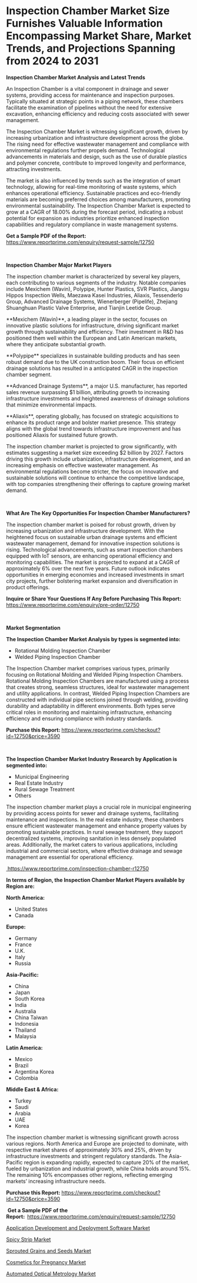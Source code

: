 <p><h1>Inspection Chamber Market Size Furnishes Valuable Information Encompassing Market Share, Market Trends, and Projections Spanning from 2024 to 2031</h1></p><p><strong>Inspection Chamber Market Analysis and Latest Trends</strong></p>
<p><p>An Inspection Chamber is a vital component in drainage and sewer systems, providing access for maintenance and inspection purposes. Typically situated at strategic points in a piping network, these chambers facilitate the examination of pipelines without the need for extensive excavation, enhancing efficiency and reducing costs associated with sewer management.</p><p>The Inspection Chamber Market is witnessing significant growth, driven by increasing urbanization and infrastructure development across the globe. The rising need for effective wastewater management and compliance with environmental regulations further propels demand. Technological advancements in materials and design, such as the use of durable plastics and polymer concrete, contribute to improved longevity and performance, attracting investments.</p><p>The market is also influenced by trends such as the integration of smart technology, allowing for real-time monitoring of waste systems, which enhances operational efficiency. Sustainable practices and eco-friendly materials are becoming preferred choices among manufacturers, promoting environmental sustainability. The Inspection Chamber Market is expected to grow at a CAGR of 18.00% during the forecast period, indicating a robust potential for expansion as industries prioritize enhanced inspection capabilities and regulatory compliance in waste management systems.</p></p>
<p><strong>Get a Sample PDF of the Report:&nbsp;</strong> <a href="https://www.reportprime.com/enquiry/request-sample/12750">https://www.reportprime.com/enquiry/request-sample/12750</a></p>
<p>&nbsp;</p>
<p><strong>Inspection Chamber Major Market Players</strong></p>
<p><p>The inspection chamber market is characterized by several key players, each contributing to various segments of the industry. Notable companies include Mexichem (Wavin), Polypipe, Hunter Plastics, SVR Plastics, Jiangsu Hippos Inspection Wells, Maezawa Kasei Industries, Aliaxis, Tessenderlo Group, Advanced Drainage Systems, Wienerberger (Pipelife), Zhejiang Shuanghuan Plastic Valve Enterprise, and Tianjin Leetide Group. </p><p>**Mexichem (Wavin)**, a leading player in the sector, focuses on innovative plastic solutions for infrastructure, driving significant market growth through sustainability and efficiency. Their investment in R&D has positioned them well within the European and Latin American markets, where they anticipate substantial growth.</p><p>**Polypipe** specializes in sustainable building products and has seen robust demand due to the UK construction boom. Their focus on efficient drainage solutions has resulted in a anticipated CAGR in the inspection chamber segment.</p><p>**Advanced Drainage Systems**, a major U.S. manufacturer, has reported sales revenue surpassing $1 billion, attributing growth to increasing infrastructure investments and heightened awareness of drainage solutions that minimize environmental impacts.</p><p>**Aliaxis**, operating globally, has focused on strategic acquisitions to enhance its product range and bolster market presence. This strategy aligns with the global trend towards infrastructure improvement and has positioned Aliaxis for sustained future growth.</p><p>The inspection chamber market is projected to grow significantly, with estimates suggesting a market size exceeding $2 billion by 2027. Factors driving this growth include urbanization, infrastructure development, and an increasing emphasis on effective wastewater management. As environmental regulations become stricter, the focus on innovative and sustainable solutions will continue to enhance the competitive landscape, with top companies strengthening their offerings to capture growing market demand.</p></p>
<p>&nbsp;</p>
<p><strong>What Are The Key Opportunities For Inspection Chamber Manufacturers?</strong></p>
<p><p>The inspection chamber market is poised for robust growth, driven by increasing urbanization and infrastructure development. With the heightened focus on sustainable urban drainage systems and efficient wastewater management, demand for innovative inspection solutions is rising. Technological advancements, such as smart inspection chambers equipped with IoT sensors, are enhancing operational efficiency and monitoring capabilities. The market is projected to expand at a CAGR of approximately 6% over the next five years. Future outlook indicates opportunities in emerging economies and increased investments in smart city projects, further bolstering market expansion and diversification in product offerings.</p></p>
<p><strong>Inquire or Share Your Questions If Any Before Purchasing This Report:</strong> <a href="https://www.reportprime.com/enquiry/pre-order/12750">https://www.reportprime.com/enquiry/pre-order/12750</a></p>
<p>&nbsp;</p>
<p><strong>Market Segmentation</strong></p>
<p><strong>The Inspection Chamber Market Analysis by types is segmented into:</strong></p>
<p><ul><li>Rotational Molding Inspection Chamber</li><li>Welded Piping Inspection Chamber</li></ul></p>
<p><p>The Inspection Chamber market comprises various types, primarily focusing on Rotational Molding and Welded Piping Inspection Chambers. Rotational Molding Inspection Chambers are manufactured using a process that creates strong, seamless structures, ideal for wastewater management and utility applications. In contrast, Welded Piping Inspection Chambers are constructed with individual pipe sections joined through welding, providing durability and adaptability in different environments. Both types serve critical roles in monitoring and maintaining infrastructure, enhancing efficiency and ensuring compliance with industry standards.</p></p>
<p><strong>Purchase this Report:&nbsp;</strong><a href="https://www.reportprime.com/checkout?id=12750&price=3590">https://www.reportprime.com/checkout?id=12750&price=3590</a></p>
<p>&nbsp;</p>
<p><strong>The Inspection Chamber Market Industry Research by Application is segmented into:</strong></p>
<p><ul><li>Municipal Engineering</li><li>Real Estate Industry</li><li>Rural Sewage Treatment</li><li>Others</li></ul></p>
<p><p>The inspection chamber market plays a crucial role in municipal engineering by providing access points for sewer and drainage systems, facilitating maintenance and inspections. In the real estate industry, these chambers ensure efficient wastewater management and enhance property values by promoting sustainable practices. In rural sewage treatment, they support decentralized systems, improving sanitation in less densely populated areas. Additionally, the market caters to various applications, including industrial and commercial sectors, where effective drainage and sewage management are essential for operational efficiency.</p></p>
<p><a href="https://www.reportprime.com/inspection-chamber-r12750">&nbsp;https://www.reportprime.com/inspection-chamber-r12750</a></p>
<p><strong>In terms of Region, the Inspection Chamber Market Players available by Region are:</strong></p>
<p>
    <p> <strong> North America: </strong>
        <ul>
            <li>United States</li>
            <li>Canada</li>
        </ul>
        </p> 
    <p> <strong> Europe: </strong>
        <ul>
            <li>Germany</li>
            <li>France</li>
            <li>U.K.</li>
            <li>Italy</li>
            <li>Russia</li>
        </ul>
        </p> 
    <p> <strong> Asia-Pacific: </strong>
        <ul>
            <li>China</li>
            <li>Japan</li>
            <li>South Korea</li>
            <li>India</li>
            <li>Australia</li>
            <li>China Taiwan</li>
            <li>Indonesia</li>
            <li>Thailand</li>
            <li>Malaysia</li>
        </ul>
        </p> 
    <p> <strong> Latin America: </strong>
        <ul>
            <li>Mexico</li>
            <li>Brazil</li>
            <li>Argentina Korea</li>
            <li>Colombia</li>
        </ul>
        </p> 
    <p> <strong> Middle East & Africa: </strong>
        <ul>
            <li>Turkey</li>
            <li>Saudi</li>
            <li>Arabia</li>
            <li>UAE</li>
            <li>Korea</li>
        </ul>
    </p>
    </p>
<p><p>The inspection chamber market is witnessing significant growth across various regions. North America and Europe are projected to dominate, with respective market shares of approximately 30% and 25%, driven by infrastructure investments and stringent regulatory standards. The Asia-Pacific region is expanding rapidly, expected to capture 20% of the market, fueled by urbanization and industrial growth, while China holds around 15%. The remaining 10% encompasses other regions, reflecting emerging markets’ increasing infrastructure needs.</p></p>
<p><strong>Purchase this Report: </strong><a href="https://www.reportprime.com/checkout?id=12750&price=3590">https://www.reportprime.com/checkout?id=12750&price=3590</a></p>
<p>&nbsp;<strong>Get a Sample PDF of the Report:&nbsp;&nbsp;</strong><a href="https://www.reportprime.com/enquiry/request-sample/12750">https://www.reportprime.com/enquiry/request-sample/12750</a></p>
<p><strong></strong></p>
<p><p><a href="https://www.linkedin.com/pulse/global-perspectives-application-development-deployment-dbetc?trackingId=i8rrSQZSRWOBfrbqOUiG%2Fw%3D%3D">Application Development and Deployment Software Market</a></p><p><a href="https://medium.com/@garyshaw626/global-spicy-strip-market-by-product-type-by-application-by-region-and-companies-industry-de6f3905176e">Spicy Strip Market</a></p><p><a href="https://issuu.com/reportprime-2/docs/sprouted-grains-and-seeds-market-si_c89ea06c1e7be0">Sprouted Grains and Seeds Market</a></p><p><a href="https://medium.com/@garyshaw626/cosmetics-for-pregnancy-market-a-global-and-regional-analysis-2024-2031-76777d38c5d3">Cosmetics for Pregnancy Market</a></p><p><a href="https://github.com/GenaGaines34/Market-Research-Report-List-1/blob/main/automated-optical-metrology-market.md">Automated Optical Metrology Market</a></p></p>